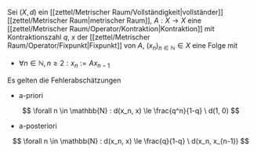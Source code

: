 Sei $(X, d)$ ein [[zettel/Metrischer Raum/Vollständigkeit|vollständer]] [[zettel/Metrischer Raum|metrischer Raum]], $A : X \to X$ eine [[zettel/Metrischer Raum/Operator/Kontraktion|Kontraktion]] mit Kontraktionszahl $q$, $x$ der [[zettel/Metrischer Raum/Operator/Fixpunkt|Fixpunkt]] von $A$, $(x_n)_{n \in \mathbb{N}} \in X$ eine Folge mit
- $\forall n \in \mathbb{N}, n \ge 2 : x_n := Ax_{n-1}$

Es gelten die Fehlerabschätzungen
- a-priori

$$
	\forall n \in \mathbb{N} : d(x_n, x) \le \frac{q^n}{1-q} \ d(1, 0)
$$

- a-posteriori

$$
	\forall n \in \mathbb{N} : d(x_n, x) \le \frac{q}{1-q} \ d(x_n, x_{n-1})
$$